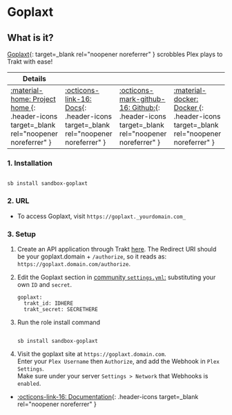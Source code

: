 # Goplaxt

## What is it?

[Goplaxt](https://github.com/XanderStrike/goplaxt){: target=_blank rel="noopener noreferrer" } scrobbles Plex plays to Trakt with ease!

| Details     |             |             |             |
|-------------|-------------|-------------|-------------|
| [:material-home: Project home ](https://github.com/XanderStrike/goplaxt){: .header-icons target=_blank rel="noopener noreferrer" } | [:octicons-link-16: Docs](https://github.com/XanderStrike/goplaxt){: .header-icons target=_blank rel="noopener noreferrer" } | [:octicons-mark-github-16: Github:](https://github.com/XanderStrike/goplaxt){: .header-icons target=_blank rel="noopener noreferrer" } | [:material-docker: Docker ](https://hub.docker.com/r/xanderstrike/goplaxt){: .header-icons target=_blank rel="noopener noreferrer" }|

### 1. Installation

``` shell

sb install sandbox-goplaxt

```

### 2. URL

- To access Goplaxt, visit `https://goplaxt._yourdomain.com_`

### 3. Setup

1. Create an API application through Trakt [here](https://trakt.tv/oauth/applications). The Redirect URI should be your goplaxt.domain + `/authorize`, so it reads as: `https://goplaxt.domain.com/authorize`.

2. Edit the Goplaxt section in [community `settings.yml`:](../../community/settings.md) substituting your own `ID` and `secret`.

    ``` { .yaml }
    goplaxt:
      trakt_id: IDHERE
      trakt_secret: SECRETHERE
    ```

3. Run the role install command

    ``` { .shell }

    sb install sandbox-goplaxt

    ```

4. Visit the goplaxt site at `https://goplaxt.domain.com`. <br />
    Enter your `Plex Username` then `Authorize`, and add the Webhook in `Plex Settings`. <br />
    Make sure under your server `Settings > Network` that Webhooks is `enabled`.

- [:octicons-link-16: Documentation](https://github.com/XanderStrike/goplaxt){: .header-icons target=_blank rel="noopener noreferrer" }
